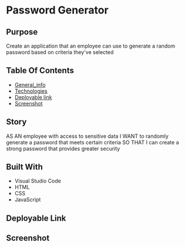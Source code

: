 # Password Generator 

## Purpose
Create an application that an employee can use to generate a random password based on criteria they've selected

## Table Of Contents
* [General_info](#story)
* [Technologies](#built-with)
* [Deployable link](#deployable-link) 
* [Screenshot](#screenshot)


## Story
AS AN employee with access to sensitive data
I WANT to randomly generate a password that meets certain criteria
SO THAT I can create a strong password that provides greater security

## Built With
* Visual Studio Code
* HTML
* CSS
* JavaScript 

## Deployable Link


## Screenshot 